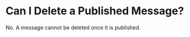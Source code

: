 # Can I Delete a Published Message?<a name="smn_faq_0013"></a>

No. A message cannot be deleted once it is published.


